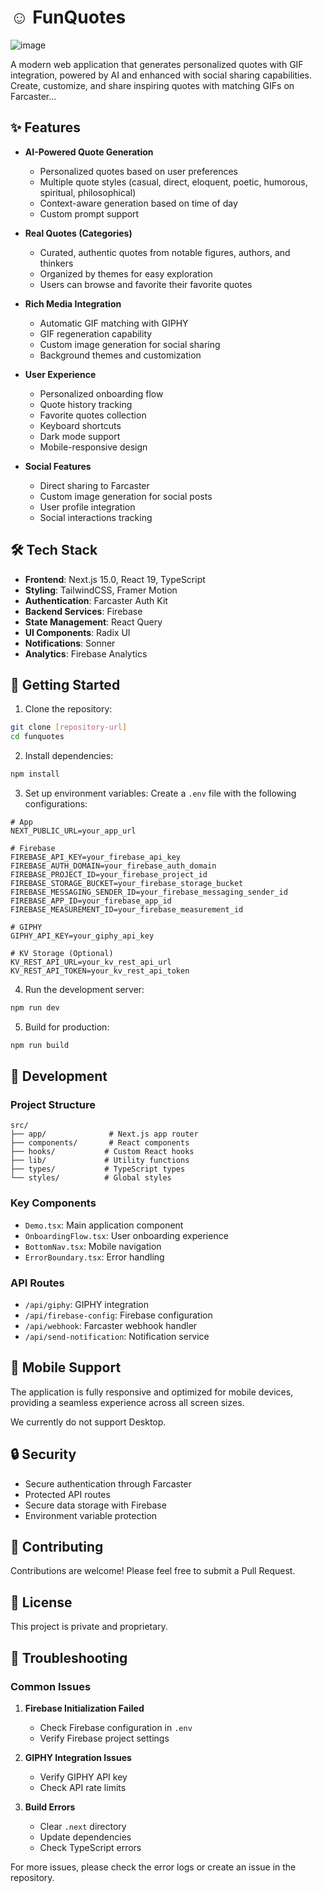 # ☺ FunQuotes

![image](https://github.com/user-attachments/assets/02cae4a3-68d9-4449-8283-739336deeb8f)


A modern web application that generates personalized quotes with GIF integration, powered by AI and enhanced with social sharing capabilities. Create, customize, and share inspiring quotes with matching GIFs on Farcaster...

## ✨ Features

- **AI-Powered Quote Generation**
  - Personalized quotes based on user preferences
  - Multiple quote styles (casual, direct, eloquent, poetic, humorous, spiritual, philosophical)
  - Context-aware generation based on time of day
  - Custom prompt support

- **Real Quotes (Categories)**
  - Curated, authentic quotes from notable figures, authors, and thinkers
  - Organized by themes for easy exploration
  - Users can browse and favorite their favorite quotes
  
- **Rich Media Integration**
  - Automatic GIF matching with GIPHY
  - GIF regeneration capability
  - Custom image generation for social sharing
  - Background themes and customization

- **User Experience**
  - Personalized onboarding flow
  - Quote history tracking
  - Favorite quotes collection
  - Keyboard shortcuts
  - Dark mode support
  - Mobile-responsive design

- **Social Features**
  - Direct sharing to Farcaster
  - Custom image generation for social posts
  - User profile integration
  - Social interactions tracking

## 🛠️ Tech Stack

- **Frontend**: Next.js 15.0, React 19, TypeScript
- **Styling**: TailwindCSS, Framer Motion
- **Authentication**: Farcaster Auth Kit
- **Backend Services**: Firebase
- **State Management**: React Query
- **UI Components**: Radix UI
- **Notifications**: Sonner
- **Analytics**: Firebase Analytics

## 🚀 Getting Started

1. Clone the repository:
```bash
git clone [repository-url]
cd funquotes
```

2. Install dependencies:
```bash
npm install
```

3. Set up environment variables:
Create a `.env` file with the following configurations:

```env
# App
NEXT_PUBLIC_URL=your_app_url

# Firebase
FIREBASE_API_KEY=your_firebase_api_key
FIREBASE_AUTH_DOMAIN=your_firebase_auth_domain
FIREBASE_PROJECT_ID=your_firebase_project_id
FIREBASE_STORAGE_BUCKET=your_firebase_storage_bucket
FIREBASE_MESSAGING_SENDER_ID=your_firebase_messaging_sender_id
FIREBASE_APP_ID=your_firebase_app_id
FIREBASE_MEASUREMENT_ID=your_firebase_measurement_id

# GIPHY
GIPHY_API_KEY=your_giphy_api_key

# KV Storage (Optional)
KV_REST_API_URL=your_kv_rest_api_url
KV_REST_API_TOKEN=your_kv_rest_api_token
```

4. Run the development server:
```bash
npm run dev
```

5. Build for production:
```bash
npm run build
```

## 🎨 Development

### Project Structure
```
src/
├── app/              # Next.js app router
├── components/       # React components
├── hooks/           # Custom React hooks
├── lib/             # Utility functions
├── types/           # TypeScript types
└── styles/          # Global styles
```

### Key Components
- `Demo.tsx`: Main application component
- `OnboardingFlow.tsx`: User onboarding experience
- `BottomNav.tsx`: Mobile navigation
- `ErrorBoundary.tsx`: Error handling

### API Routes
- `/api/giphy`: GIPHY integration
- `/api/firebase-config`: Firebase configuration
- `/api/webhook`: Farcaster webhook handler
- `/api/send-notification`: Notification service

## 📱 Mobile Support
The application is fully responsive and optimized for mobile devices, providing a seamless experience across all screen sizes.

We currently do not support Desktop.

## 🔒 Security
- Secure authentication through Farcaster
- Protected API routes
- Secure data storage with Firebase
- Environment variable protection

## 🤝 Contributing
Contributions are welcome! Please feel free to submit a Pull Request.

## 📄 License
This project is private and proprietary.

## 🔧 Troubleshooting

### Common Issues
1. **Firebase Initialization Failed**
   - Check Firebase configuration in `.env`
   - Verify Firebase project settings

2. **GIPHY Integration Issues**
   - Verify GIPHY API key
   - Check API rate limits

3. **Build Errors**
   - Clear `.next` directory
   - Update dependencies
   - Check TypeScript errors

For more issues, please check the error logs or create an issue in the repository.

